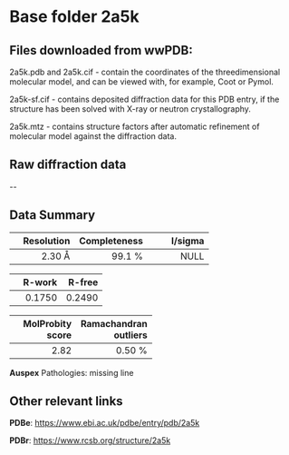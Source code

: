# Base folder 2a5k

## Files downloaded from wwPDB:

2a5k.pdb and 2a5k.cif - contain the coordinates of the threedimensional molecular model, and can be viewed with, for example, Coot or Pymol.

2a5k-sf.cif - contains deposited diffraction data for this PDB entry, if the structure has been solved with X-ray or neutron crystallography.

2a5k.mtz - contains structure factors after automatic refinement of molecular model against the diffraction data.

## Raw diffraction data

--<br> 

## Data Summary
|   | Resolution | Completeness| I/sigma |
|---|-------------:|----------------:|--------------:|
|   |2.30 Å|99.1  %|<img width=50/>NULL |

|   | **R-work**| **R-free**   
|---|-------------:|----------------:|           
||0.1750|0.2490|

|   |**MolProbity<br>score**| **Ramachandran<br>outliers** 
|---|-------------:|----------------:|
||2.82|0.50 %|

**Auspex** Pathologies: missing line

 

## Other relevant links 
**PDBe**:  https://www.ebi.ac.uk/pdbe/entry/pdb/2a5k
 
**PDBr**: https://www.rcsb.org/structure/2a5k 

